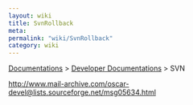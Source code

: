 ```yaml
---
layout: wiki
title: SvnRollback
meta: 
permalink: "wiki/SvnRollback"
category: wiki
---
```

<!-- Name: SvnRollback -->
<!-- Version: 4 -->
<!-- Author: bli -->

[Documentations](Document) > [Developer Documentations](DevelDocs) > SVN

http://www.mail-archive.com/oscar-devel@lists.sourceforge.net/msg05634.html
